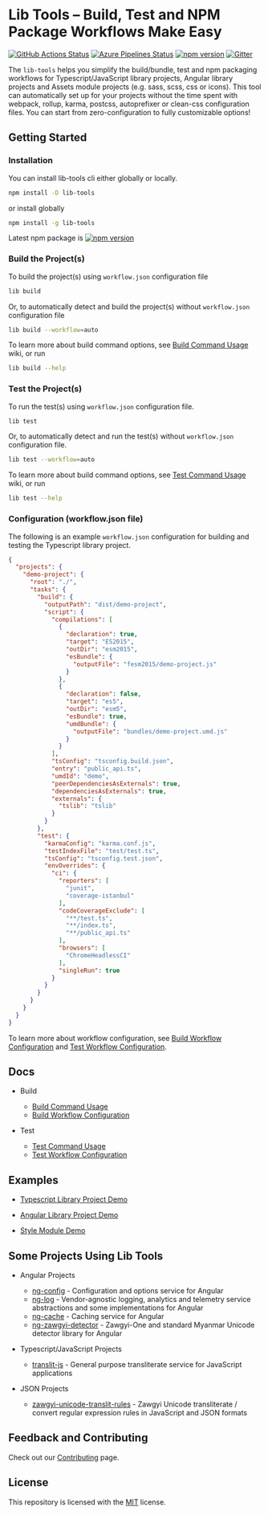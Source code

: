 # Lib Tools – Build, Test and NPM Package Workflows Make Easy

[![GitHub Actions Status](https://github.com/lib-tools/lib-tools/workflows/Main%20Workflow/badge.svg)](https://github.com/lib-tools/lib-tools/actions)
[![Azure Pipelines Status](https://dev.azure.com/lib-tools/lib-tools/_apis/build/status/lib-tools.lib-tools?branchName=master)](https://dev.azure.com/lib-tools/lib-tools/_build/latest?definitionId=1&branchName=master)
[![npm version](https://badge.fury.io/js/lib-tools.svg)](https://www.npmjs.com/package/lib-tools)
[![Gitter](https://badges.gitter.im/lib-tools/community.svg)](https://gitter.im/lib-tools/community?utm_source=badge&utm_medium=badge&utm_campaign=pr-badge)

The `lib-tools` helps you simplify the build/bundle, test and npm packaging workflows for Typescript/JavaScript library projects, Angular library projects and Assets module projects (e.g. sass, scss, css or icons). This tool can automatically set up for your projects without the time spent with webpack, rollup, karma, postcss, autoprefixer or clean-css configuration files. You can start from zero-configuration to fully customizable options!

## Getting Started

### Installation

You can install lib-tools cli either globally or locally.

```bash
npm install -D lib-tools
```

or install globally

```bash
npm install -g lib-tools
```

Latest npm package is [![npm version](https://badge.fury.io/js/lib-tools.svg)](https://www.npmjs.com/package/lib-tools)

### Build the Project(s)

To build the project(s) using `workflow.json` configuration file

```bash
lib build
```

Or, to automatically detect and build the project(s) without  `workflow.json` configuration file

```bash
lib build --workflow=auto
```

To learn more about build command options, see [Build Command Usage](https://github.com/lib-tools/lib-tools/wiki/Build-Command-Usage) wiki, or run

```bash
lib build --help
```

### Test the Project(s)

To run the test(s) using `workflow.json` configuration file.

```bash
lib test
```

Or, to automatically detect and run the test(s) without  `workflow.json` configuration file.

```bash
lib test --workflow=auto
```

To learn more about build command options, see [Test Command Usage](https://github.com/lib-tools/lib-tools/wiki/Test-Command-Usage) wiki, or run

```bash
lib test --help
```

### Configuration (workflow.json file)

The following is an example `workflow.json` configuration for building and testing the Typescript library project.

```json
{
  "projects": {
    "demo-project": {
      "root": "./",
      "tasks": {
        "build": {
          "outputPath": "dist/demo-project",
          "script": {
            "compilations": [
              {
                "declaration": true,
                "target": "ES2015",
                "outDir": "esm2015",
                "esBundle": {
                  "outputFile": "fesm2015/demo-project.js"
                }
              },
              {
                "declaration": false,
                "target": "es5",
                "outDir": "esm5",
                "esBundle": true,
                "umdBundle": {
                  "outputFile": "bundles/demo-project.umd.js"
                }
              }
            ],
            "tsConfig": "tsconfig.build.json",
            "entry": "public_api.ts",
            "umdId": "demo",
            "peerDependenciesAsExternals": true,
            "dependenciesAsExternals": true,
            "externals": {
              "tslib": "tslib"
            }
          }
        },
        "test": {
          "karmaConfig": "karma.conf.js",
          "testIndexFile": "test/test.ts",
          "tsConfig": "tsconfig.test.json",
          "envOverrides": {
            "ci": {
              "reporters": [
                "junit",
                "coverage-istanbul"
              ],
              "codeCoverageExclude": [
                "**/test.ts",
                "**/index.ts",
                "**/public_api.ts"
              ],
              "browsers": [
                "ChromeHeadlessCI"
              ],
              "singleRun": true
            }
          }
        }
      }
    }
  }
}
```

To learn more about workflow configuration, see [Build Workflow Configuration](https://github.com/lib-tools/lib-tools/wiki/Build-Workflow-Configuration) and [Test Workflow Configuration](https://github.com/lib-tools/lib-tools/wiki/Test-Workflow-Configuration).

## Docs

* Build
  * [Build Command Usage](https://github.com/lib-tools/lib-tools/wiki/Build-Command-Usage)
  * [Build Workflow Configuration](https://github.com/lib-tools/lib-tools/wiki/Build-Workflow-Configuration)

* Test
  * [Test Command Usage](https://github.com/lib-tools/lib-tools/wiki/Test-Command-Usage)
  * [Test Workflow Configuration](https://github.com/lib-tools/lib-tools/wiki/Test-Workflow-Configuration)

## Examples

* [Typescript Library Project Demo](https://github.com/lib-tools/lib-tools/tree/master/samples/typescript-library-project-demo)

* [Angular Library Project Demo](https://github.com/lib-tools/lib-tools/tree/master/samples/angular-library-project-demo)

* [Style Module Demo](https://github.com/lib-tools/lib-tools/tree/master/samples/style-module-demo)

## Some Projects Using Lib Tools

* Angular Projects
  * [ng-config](https://github.com/DagonMetric/ng-config) - Configuration and options service for Angular
  * [ng-log](https://github.com/DagonMetric/ng-log) - Vendor-agnostic logging, analytics and telemetry service abstractions and some implementations for Angular
  * [ng-cache](https://github.com/DagonMetric/ng-cache) - Caching service for Angular
  * [ng-zawgyi-detector](https://github.com/myanmartools/ng-zawgyi-detector) - Zawgyi-One and standard Myanmar Unicode detector library for Angular

* Typescript/JavaScript Projects
  * [translit-js](https://github.com/DagonMetric/translit-js) - General purpose transliterate service for JavaScript applications

* JSON Projects
  * [zawgyi-unicode-translit-rules](https://github.com/myanmartools/zawgyi-unicode-translit-rules) - Zawgyi Unicode transliterate / convert regular expression rules in JavaScript and JSON formats


## Feedback and Contributing

Check out our [Contributing](https://github.com/lib-tools/lib-tools/blob/master/CONTRIBUTING.md) page.

## License

This repository is licensed with the [MIT](https://github.com/lib-tools/lib-tools/blob/master/LICENSE) license.

